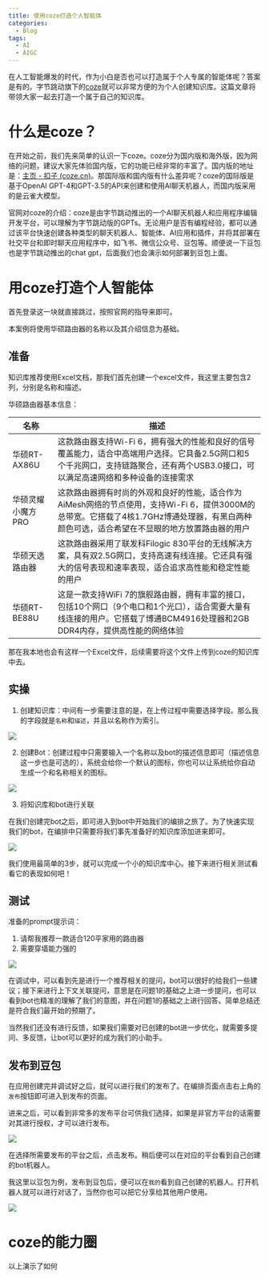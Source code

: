 ```yaml
---
title: 使用coze打造个人智能体
categories:
  - Blog
tags:
  - AI
  - AIGC
---
```


在人工智能爆发的时代，作为小白是否也可以打造属于个人专属的智能体呢？答案是有的。字节跳动旗下的[coze](https://www.coze.cn/home)就可以非常方便的为个人创建知识库。这篇文章将带领大家一起去打造一个属于自己的知识库。

<!--more-->

# 什么是coze？

在开始之前，我们先来简单的认识一下coze。coze分为国内版和海外版，因为网络的问题，建议大家先体验国内版，它的功能已经非常的丰富了。国内版的地址是：[主页 - 扣子 (coze.cn)](https://www.coze.cn/home)。那国际版和国内版有什么差异呢？coze的国际版是基于OpenAI GPT-4和GPT-3.5的API来创建和使用AI聊天机器人，而国内版采用的是云雀大模型。

官网对coze的介绍：coze是由字节跳动推出的一个AI聊天机器人和应用程序编辑开发平台，可以理解为字节跳动版的GPTs。无论用户是否有编程经验，都可以通过该平台快速创建各种类型的聊天机器人、智能体、AI应用和插件，并将其部署在社交平台和即时聊天应用程序中，如飞书、微信公众号、豆包等。顺便说一下豆包也是字节跳动推出的chat gpt，后面我们也会演示如何部署到豆包上面。

# 用coze打造个人智能体

首先登录这一块就直接跳过，按照官网的指导来即可。

本案例将使用华硕路由器的名称以及其介绍信息为基础。
## 准备

知识库推荐使用Excel文档，那我们首先创建一个excel文件，我这里主要包含2列，分别是名称和描述。

华硕路由器基本信息：

| 名称         | 描述                                                                                                         |
| ---------- | ---------------------------------------------------------------------------------------------------------- |
| 华硕RT-AX86U | 这款路由器支持Wi-Fi 6，拥有强大的性能和良好的信号覆盖能力，适合中高端用户选择。它具备2.5G网口和5个千兆网口，支持链路聚合，还有两个USB3.0接口，可以满足高速网络和多种设备的连接需求         |
| 华硕灵耀小魔方PRO | 这款路由器拥有时尚的外观和良好的性能，适合作为AiMesh网络的节点使用，支持Wi-Fi 6，提供3000M的总带宽。它搭载了4核1.7GHz博通处理器，有黑白两种颜色可选，适合希望在不显眼的地方放置路由器的用户 |
| 华硕天选路由器    | 这款路由器采用了联发科Filogic 830平台的无线解决方案，具有双2.5G网口，支持高速有线连接。它还具有强大的信号表现和速率表现，适合追求高性能和稳定性能的用户                        |
| 华硕RT-BE88U | 这是一款支持WiFi 7的旗舰路由器，拥有丰富的接口，包括10个网口（9个电口和1个光口），适合需要大量有线连接的用户。它搭载了博通BCM4916处理器和2GB DDR4内存，提供高性能的网络体验         |
那在我本地也会有这样一个Excel文件，后续需要将这个文件上传到coze的知识库中去。

## 实操

1. 创建知识库：中间有一步需要注意的是，在上传过程中需要选择字段。那么我的字段就是`名称`和`描述`，并且以名称作为索引。

![](20240818_create_knowleg.png)

2. 创建Bot：创建过程中只需要输入一个名称以及bot的描述信息即可（描述信息这一步也是可选的），系统会给你一个默认的图标，你也可以让系统给你自动生成一个和名称相关的图标。

![](20240818_create_bot.png)

3. 将知识库和bot进行关联

在我们创建完bot之后，即可进入到bot中开始我们的编排之旅了。为了快速实现我们的bot，在编排中只需要将我们事先准备好的知识库添加进来即可。

![](20240818_link_knowledge.png)

我们使用最简单的3步，就可以完成一个小的知识库中心。接下来进行相关测试看看它的表现如何吧！
## 测试

准备的prompt提示词：

1. 请帮我推荐一款适合120平家用的路由器
2. 需要穿墙能力强的

![](20240818_bot_test.png)

在调试中，可以看到先是进行一个推荐相关的提问，bot可以很好的给我们一些建议；接下来进行上下文关联提问，意思是在问题1的基础之上进一步提问，也可以看到bot也精准的理解了我们的意图，并在问题1的基础之上进行回答。简单总结还是符合我们最开始的预期了。

当然我们还没有进行反馈，如果我们需要对已创建的bot进一步优化，就需要多提问、多反馈，让bot可以更好的成为我们的小助手。

## 发布到豆包

在应用创建完并调试好之后，就可以进行我们的发布了。在编排页面点击右上角的`发布`按钮即可进入到发布的页面。

进来之后，可以看到非常多的发布平台可供我们选择，如果是非官方平台的话需要对其进行授权，才可以进行发布。

![](20240818_bot_deploy.png)

在选择所需要发布的平台之后，点击发布。稍后便可以在对应的平台看到自己创建的bot机器人。

我这里以豆包为例，发布到豆包后，便可以在`我的`看到自己创建的机器人。打开机器人就可以进行对话了，当然你也可以把它分享给其他用户使用。

![](20240818_bot_test_mobile.png)

# coze的能力圈

以上演示了如何